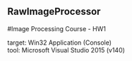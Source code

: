 ## RawImageProcessor
#Image Processing Course - HW1

target: Win32 Application (Console)<br/>
tool:   Microsoft Visual Studio 2015 (v140)
